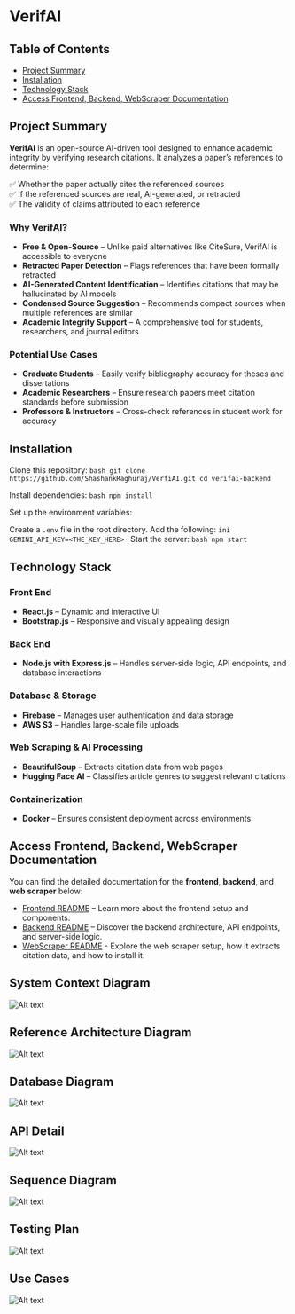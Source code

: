 # VerifAI

## Table of Contents
- [Project Summary](#project-summary)
- [Installation](#installation)
- [Technology Stack](#technology-stack)
- [Access Frontend, Backend, WebScraper Documentation](#access-frontend-backend-webscraper-documentation)

## Project Summary  

**VerifAI** is an open-source AI-driven tool designed to enhance academic integrity by verifying research citations. It analyzes a paper’s references to determine:  

✅ Whether the paper actually cites the referenced sources  
✅ If the referenced sources are real, AI-generated, or retracted  
✅ The validity of claims attributed to each reference  

### Why VerifAI?  
- **Free & Open-Source** – Unlike paid alternatives like CiteSure, VerifAI is accessible to everyone  
- **Retracted Paper Detection** – Flags references that have been formally retracted  
- **AI-Generated Content Identification** – Identifies citations that may be hallucinated by AI models  
- **Condensed Source Suggestion** – Recommends compact sources when multiple references are similar  
- **Academic Integrity Support** – A comprehensive tool for students, researchers, and journal editors  

### Potential Use Cases  
- **Graduate Students** – Easily verify bibliography accuracy for theses and dissertations  
- **Academic Researchers** – Ensure research papers meet citation standards before submission  
- **Professors & Instructors** – Cross-check references in student work for accuracy  


## Installation
Clone this repository: ```bash git clone https://github.com/ShashankRaghuraj/VerfiAI.git cd verifai-backend ```

Install dependencies: ```bash npm install ```

Set up the environment variables:

Create a `.env` file in the root directory.
Add the following: ```ini GEMINI_API_KEY=<THE_KEY_HERE> ```
Start the server: ```bash npm start ```

## Technology Stack  

### Front End  
- **React.js** – Dynamic and interactive UI  
- **Bootstrap.js** – Responsive and visually appealing design  

### Back End  
- **Node.js with Express.js** – Handles server-side logic, API endpoints, and database interactions  

### Database & Storage  
- **Firebase** – Manages user authentication and data storage  
- **AWS S3** – Handles large-scale file uploads  

### Web Scraping & AI Processing  
- **BeautifulSoup** – Extracts citation data from web pages  
- **Hugging Face AI** – Classifies article genres to suggest relevant citations  

### Containerization  
- **Docker** – Ensures consistent deployment across environments  

## Access Frontend, Backend, WebScraper Documentation

You can find the detailed documentation for the **frontend**, **backend**, and **web scraper** below:

- [Frontend README](./frontend/README.md) – Learn more about the frontend setup and components. 
- [Backend README](./backend/README.md) – Discover the backend architecture, API endpoints, and server-side logic.
- [WebScraper README](./backend/scrapers/README.md) - Explore the web scraper setup, how it extracts citation data, and how to install it. 


## System Context Diagram
![Alt text](readmePictures/systemcontext.png)

## Reference Architecture Diagram
![Alt text](readmePictures/RAD.png)

## Database Diagram
![Alt text](readmePictures/database.png)

## API Detail
![Alt text](readmePictures/api.png)

## Sequence Diagram
![Alt text](readmePictures/sd.png)

## Testing Plan
![Alt text](readmePictures/test.png)

## Use Cases
![Alt text](readmePictures/usecase.png)
